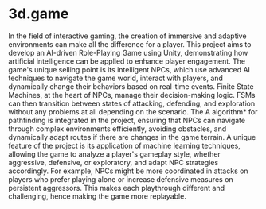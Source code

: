 # 3d.game
In the field of interactive gaming, the creation of immersive and adaptive
environments can make all the difference for a player. This project aims
to develop an AI-driven Role-Playing Game using Unity, demonstrating
how artificial intelligence can be applied to enhance player engagement.
The game's unique selling point is its intelligent NPCs, which use
advanced AI techniques to navigate the game world, interact with players,
and dynamically change their behaviors based on real-time events.
Finite State Machines, at the heart of NPCs, manage their decision-making
logic. FSMs can then transition between states of attacking, defending, and
exploration without any problems at all depending on the scenario. The A
algorithm* for pathfinding is integrated in the project, ensuring that NPCs
can navigate through complex environments efficiently, avoiding obstacles,
and dynamically adapt routes if there are changes in the game terrain.
A unique feature of the project is its application of machine learning
techniques, allowing the game to analyze a player's gameplay style, whether
aggressive, defensive, or exploratory, and adapt NPC strategies accordingly.
For example, NPCs might be more coordinated in attacks on players who
prefer playing alone or increase defensive measures on persistent aggressors.
This makes each playthrough different and challenging, hence making the
game more replayable.

